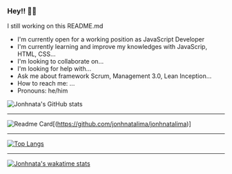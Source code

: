### Hey!! 👋🏼
I still working on this README.md

- I'm currently open for a working position as JavaScript Developer
- I'm currently learning and improve my knowledges with JavaScrip, HTML, CSS...
- I'm looking to collaborate on...
- I'm looking for help with...
- Ask me about framework Scrum, Management 3.0, Lean Inception...
- How to reach me: ...
- Pronouns: he/him

![Jonhnata's GitHub stats](https://github-readme-stats.vercel.app/api?username=jonhnatalima&theme=chartreuse-dark&show_icons=true&count_private=true)

----------------------------

![Readme Card](https://github-readme-stats.vercel.app/api/pin/?username=jonhnatalima&repo=jonhnatalima&show_owner=true&theme=chartreuse-dark)[(https://github.com/jonhnatalima/jonhnatalima)]

----------------------------

[![Top Langs](https://github-readme-stats.vercel.app/api/top-langs/?username=jonhnatalima&theme=chartreuse-dark&layout=compact)](https://github.com/jonhnatalima/jonhnatalima)

----------------------------

[![Jonhnata's wakatime stats](https://github-readme-stats.vercel.app/api/wakatime?username=jonhnatalima)](https://github.com/jonhnatalima/jonhnatalima)